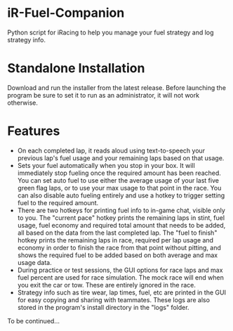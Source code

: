 # iR-Fuel-Companion
Python script for iRacing to help you manage your fuel strategy and log strategy info. 

# Standalone Installation
Download and run the installer from the latest release. Before launching the program be sure to set it to run as an administrator, it will not work otherwise.

# Features
* On each completed lap, it reads aloud using text-to-speech your previous lap's fuel usage and your remaining laps based on that usage. 
* Sets your fuel automatically when you stop in your box. It will immediately stop fueling once the required amount has been reached. You can set auto fuel to use either the average usage of your last five green flag laps, or to use your max usage to that point in the race. You can also disable auto fueling entirely and use a hotkey to trigger setting fuel to the required amount. 
* There are two hotkeys for printing fuel info to in-game chat, visible only to you. The "current pace" hotkey prints the remaining laps in stint, fuel usage, fuel economy and required total amount that needs to be added, all based on the data from the last completed lap. The "fuel to finish" hotkey prints the remaining laps in race, required per lap usage and economy in order to finish the race from that point without pitting, and shows the required fuel to be added based on both average and max usage data.
* During practice or test sessions, the GUI options for race laps and max fuel percent are used for race simulation. The mock race will end when you exit the car or tow. These are entirely ignored in the race. 
* Strategy info such as tire wear, lap times, fuel, etc are printed in the GUI for easy copying and sharing with teammates. These logs are also stored in the program's install directory in the "logs" folder. 

To be continued...
